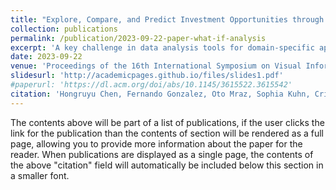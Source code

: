```yaml
---
title: "Explore, Compare, and Predict Investment Opportunities through What-If Analysis: US Housing Market Investigation"
collection: publications
permalink: /publication/2023-09-22-paper-what-if-analysis
excerpt: 'A key challenge in data analysis tools for domain-specific applications with high-dimensional time series data is to provide an intuitive way for users to explore their datasets, analyze trends and understand the models developed for these applications through human-computer interaction. To address this challenge, we propose a three-stage workflow that allows domain experts to explore their data, compare the different entities’ features, and predict the variable’s long-term trend using what-if analyses. Based on this workflow, we created a data visualization workspace for real estate investment using data from the US housing market at state and city level. The underlying machine learning model ARIMAX uses house price data together with socio-economic data from 2000 to 2021 to learn the dependencies of the house prices on the socio-economic factors and make informative and robust predictions for future years.'
date: 2023-09-22
venue: 'Proceedings of the 16th International Symposium on Visual Information Communication and Interaction'
slidesurl: 'http://academicpages.github.io/files/slides1.pdf'
#paperurl: 'https://dl.acm.org/doi/abs/10.1145/3615522.3615542'
citation: 'Hongruyu Chen, Fernando Gonzalez, Oto Mraz, Sophia Kuhn, Cristina Guzman, Mennatallah El-Assady'
---
```


The contents above will be part of a list of publications, if the user clicks the link for the publication than the contents of section will be rendered as a full page, allowing you to provide more information about the paper for the reader. When publications are displayed as a single page, the contents of the above "citation" field will automatically be included below this section in a smaller font.